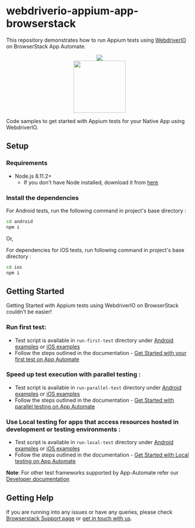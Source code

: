 # webdriverio-appium-app-browserstack
This repository demonstrates how to run Appium tests using [WebdriverIO](http://webdriver.io/) on BrowserStack App Automate.

<div align="center">
<img src = "https://www.browserstack.com/images/layout/browserstack-logo-600x315.png" > <br>
<img src = "https://webdriver.io/img/webdriverio.png"  height="140px">
</div>

Code samples to get started with Appium tests for your Native App using WebdriverIO.

## Setup

### Requirements

* Node.js 8.11.2+
  - If you don't have Node installed, download it from [here](https://nodejs.org/en/)

### Install the dependencies

For Android tests, run the following command in project's base directory :

```sh
cd android
npm i
```

Or,

For dependencies for iOS tests, run following command in project's base directory :

```sh
cd ios
npm i
```

## Getting Started

Getting Started with Appium tests using WebdriverIO on BrowserStack couldn't be easier!

### Run first test:
  - Test script is available in `run-first-test` directory under [Android examples](./android) or [iOS examples](./ios)
  - Follow the steps outlined in the documentation - [Get Started with your first test on App Automate](https://www.browserstack.com/docs/app-automate/appium/getting-started/nodejs/webdriverio)

### Speed up test execution with parallel testing :

- Test script is available in  `run-parallel-test` directory under [Android examples](./android) or [iOS examples](./ios)
- Follow the steps outlined in the documentation - [Get Started with parallel testing on App Automate](https://www.browserstack.com/docs/app-automate/appium/getting-started/nodejs/webdriverio/parallelize-tests)

### Use Local testing for apps that access resources hosted in development or testing environments :

- Test script is available in `run-local-test` directory under [Android examples](./android) or [iOS examples](./ios)
- Follow the steps outlined in the documentation - [Get Started with Local testing on App Automate](https://www.browserstack.com/docs/app-automate/appium/getting-started/nodejs/webdriverio/local-testing)

**Note**: For other test frameworks supported by App-Automate refer our [Developer documentation](https://www.browserstack.com/docs/)

## Getting Help

If you are running into any issues or have any queries, please check [Browserstack Support page](https://www.browserstack.com/support/app-automate) or [get in touch with us](https://www.browserstack.com/contact?ref=help).

